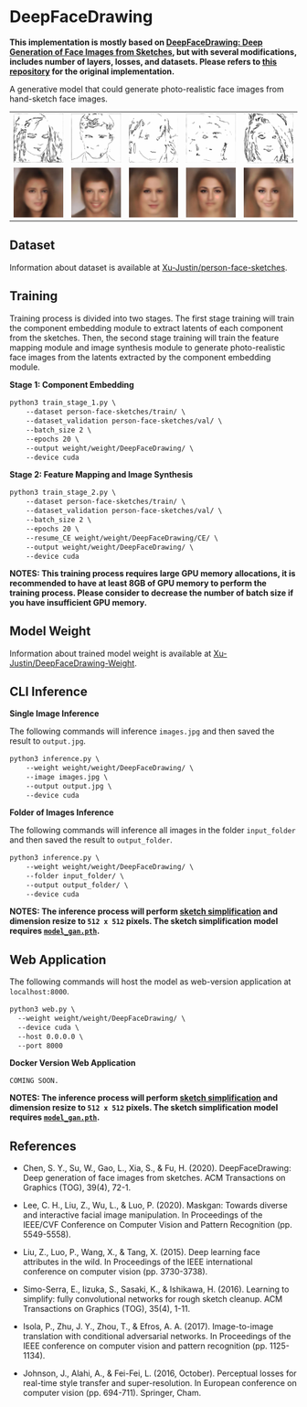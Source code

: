 # DeepFaceDrawing

**This implementation is mostly based on [DeepFaceDrawing: Deep Generation of Face Images from Sketches](http://geometrylearning.com/paper/DeepFaceDrawing.pdf), but with several modifications, includes number of layers, losses, and datasets. Please refers to [this repository](https://github.com/IGLICT/DeepFaceDrawing-Jittor) for the original implementation.**

A generative model that could generate photo-realistic face images from hand-sketch face images.

<table>
  <tr>
    <td><img src="resources/sample_sketches/13730.jpg"></td>
    <td><img src="resources/sample_sketches/17039.jpg"></td>
    <td><img src="resources/sample_sketches/21360.jpg"></td>
    <td><img src="resources/sample_sketches/27211.jpg"></td>
    <td><img src="resources/sample_sketches/5298.jpg"></td>
  </tr>
  <tr>
    <td><img src="resources/sample_fakes/13730.jpg"></td>
    <td><img src="resources/sample_fakes/17039.jpg"></td>
    <td><img src="resources/sample_fakes/21360.jpg"></td>
    <td><img src="resources/sample_fakes/27211.jpg"></td>
    <td><img src="resources/sample_fakes/5298.jpg"></td>
  </tr>
</table>

## Dataset

Information about dataset is available at [Xu-Justin/person-face-sketches](https://github.com/Xu-Justin/person-face-sketches#readme).

## Training

Training process is divided into two stages. The first stage training will train the component embedding module to extract latents of each component from the sketches. Then, the second stage training will train the feature mapping module and image synthesis module to generate photo-realistic face images from the latents extracted by the component embedding module.

**Stage 1: Component Embedding**

```
python3 train_stage_1.py \
    --dataset person-face-sketches/train/ \
    --dataset_validation person-face-sketches/val/ \
    --batch_size 2 \
    --epochs 20 \
    --output weight/weight/DeepFaceDrawing/ \
    --device cuda
```

**Stage 2: Feature Mapping and Image Synthesis**

```
python3 train_stage_2.py \
    --dataset person-face-sketches/train/ \
    --dataset_validation person-face-sketches/val/ \
    --batch_size 2 \
    --epochs 20 \
    --resume_CE weight/weight/DeepFaceDrawing/CE/ \
    --output weight/weight/DeepFaceDrawing/ \
    --device cuda
```

**NOTES: This training process requires large GPU memory allocations, it is recommended to have at least 8GB of GPU memory to perform the training process. Please consider to decrease the number of batch size if you have insufficient GPU memory.**

## Model Weight

Information about trained model weight is available at [Xu-Justin/DeepFaceDrawing-Weight](https://github.com/Xu-Justin/DeepFaceDrawing-Weight#readme).

## CLI Inference

**Single Image Inference**

The following commands will inference `images.jpg` and then saved the result to `output.jpg`.

```
python3 inference.py \
    --weight weight/weight/DeepFaceDrawing/ \
    --image images.jpg \
    --output output.jpg \
    --device cuda
```

**Folder of Images Inference**

The following commands will inference all images in the folder `input_folder` and then saved the result to `output_folder`.

```
python3 inference.py \
    --weight weight/weight/DeepFaceDrawing/ \
    --folder input_folder/ \
    --output output_folder/ \
    --device cuda
```

**NOTES: The inference process will perform [sketch simplification](https://esslab.jp/~ess/publications/SimoSerraSIGGRAPH2016.pdf) and dimension resize to `512 x 512` pixels. The sketch simplification model requires [`model_gan.pth`](https://drive.google.com/file/d/1-16NelGGRQBOBa42OFpgu3QX4y4rSs0q/view?usp=sharing).**

## Web Application

The following commands will host the model as web-version application at `localhost:8000`.

```
python3 web.py \
  --weight weight/weight/DeepFaceDrawing/ \
  --device cuda \
  --host 0.0.0.0 \
  --port 8000
```

**Docker Version Web Application**
```
COMING SOON.
```

**NOTES: The inference process will perform [sketch simplification](https://esslab.jp/~ess/publications/SimoSerraSIGGRAPH2016.pdf) and dimension resize to `512 x 512` pixels. The sketch simplification model requires [`model_gan.pth`](https://drive.google.com/file/d/1-16NelGGRQBOBa42OFpgu3QX4y4rSs0q/view?usp=sharing).**

## References

* Chen, S. Y., Su, W., Gao, L., Xia, S., & Fu, H. (2020). DeepFaceDrawing: Deep generation of face images from sketches. ACM Transactions on Graphics (TOG), 39(4), 72-1.

* Lee, C. H., Liu, Z., Wu, L., & Luo, P. (2020). Maskgan: Towards diverse and interactive facial image manipulation. In Proceedings of the IEEE/CVF Conference on Computer Vision and Pattern Recognition (pp. 5549-5558).

* Liu, Z., Luo, P., Wang, X., & Tang, X. (2015). Deep learning face attributes in the wild. In Proceedings of the IEEE international conference on computer vision (pp. 3730-3738).

* Simo-Serra, E., Iizuka, S., Sasaki, K., & Ishikawa, H. (2016). Learning to simplify: fully convolutional networks for rough sketch cleanup. ACM Transactions on Graphics (TOG), 35(4), 1-11.

* Isola, P., Zhu, J. Y., Zhou, T., & Efros, A. A. (2017). Image-to-image translation with conditional adversarial networks. In Proceedings of the IEEE conference on computer vision and pattern recognition (pp. 1125-1134).

* Johnson, J., Alahi, A., & Fei-Fei, L. (2016, October). Perceptual losses for real-time style transfer and super-resolution. In European conference on computer vision (pp. 694-711). Springer, Cham.
